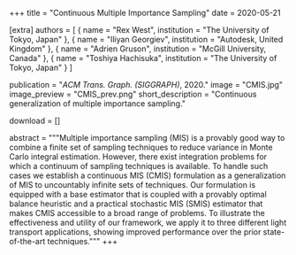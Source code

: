 +++
title = "Continuous Multiple Importance Sampling"
date = 2020-05-21

[extra]
authors = [ 
    { name = "Rex West", institution = "The University of Tokyo, Japan" },
    { name = "Iliyan Georgiev", institution = "Autodesk, United Kingdom" }, 
    { name = "Adrien Gruson", institution = "McGill University, Canada" }, 
    { name = "Toshiya Hachisuka", institution = "The University of Tokyo, Japan" } 
]

publication = "*ACM Trans. Graph. (SIGGRAPH)*, 2020."
image = "CMIS.jpg"
image_preview = "CMIS_prev.png"
short_description = "Continuous generalization of multiple importance sampling."

download = []

abstract = """Multiple importance sampling (MIS) is a provably good way to combine a finite set of sampling techniques to reduce variance in Monte Carlo integral estimation. However, there exist integration problems for which a continuum of sampling techniques is available. To handle such cases we establish a continuous MIS (CMIS) formulation as a generalization of MIS to uncountably infinite sets of techniques. Our formulation is equipped with a base estimator that is coupled with a provably optimal balance heuristic and a practical stochastic MIS (SMIS) estimator that makes CMIS accessible to a broad range of problems. To illustrate the effectiveness and utility of our framework, we apply it to three different light transport applications, showing improved performance over the prior state-of-the-art techniques."""
+++
